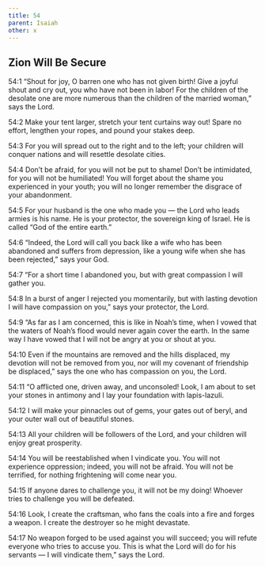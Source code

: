 ```yaml
---
title: 54
parent: Isaiah
other: x
---
```


## Zion Will Be Secure


<a name="54:1">54:1</a> “Shout for joy, O barren one who has not given birth!
Give a joyful shout and cry out, you who have not been in labor!
For the children of the desolate one are more numerous
than the children of the married woman,” says the Lord.

<a name="54:2">54:2</a> Make your tent larger,
stretch your tent curtains way out!
Spare no effort,
lengthen your ropes,
and pound your stakes deep.

<a name="54:3">54:3</a> For you will spread out to the right and to the left;
your children will conquer nations
and will resettle desolate cities.

<a name="54:4">54:4</a> Don’t be afraid, for you will not be put to shame!
Don’t be intimidated, for you will not be humiliated!
You will forget about the shame you experienced in your youth;
you will no longer remember the disgrace of your abandonment.

<a name="54:5">54:5</a> For your husband is the one who made you — 
the Lord who leads armies is his name.
He is your protector, the sovereign king of Israel.
He is called “God of the entire earth.”

<a name="54:6">54:6</a> “Indeed, the Lord will call you back
like a wife who has been abandoned and suffers from depression,
like a young wife when she has been rejected,” says your God.

<a name="54:7">54:7</a> “For a short time I abandoned you,
but with great compassion I will gather you.

<a name="54:8">54:8</a> In a burst of anger I rejected you momentarily,
but with lasting devotion I will have compassion on you,”
says your protector, the Lord.

<a name="54:9">54:9</a> “As far as I am concerned, this is like in Noah’s time,
when I vowed that the waters of Noah’s flood would never again cover the earth.
In the same way I have vowed that I will not be angry at you or shout at you.

<a name="54:10">54:10</a> Even if the mountains are removed
and the hills displaced,
my devotion will not be removed from you,
nor will my covenant of friendship be displaced,”
says the one who has compassion on you, the Lord.

<a name="54:11">54:11</a> “O afflicted one, driven away, and unconsoled!
Look, I am about to set your stones in antimony
and I lay your foundation with lapis-lazuli.

<a name="54:12">54:12</a> I will make your pinnacles out of gems,
your gates out of beryl,
and your outer wall out of beautiful stones.

<a name="54:13">54:13</a> All your children will be followers of the Lord,
and your children will enjoy great prosperity.

<a name="54:14">54:14</a> You will be reestablished when I vindicate you.
You will not experience oppression;
indeed, you will not be afraid.
You will not be terrified,
for nothing frightening will come near you.

<a name="54:15">54:15</a> If anyone dares to challenge you, it will not be my doing!
Whoever tries to challenge you will be defeated.

<a name="54:16">54:16</a> Look, I create the craftsman,
who fans the coals into a fire
and forges a weapon.
I create the destroyer so he might devastate.

<a name="54:17">54:17</a> No weapon forged to be used against you will succeed;
you will refute everyone who tries to accuse you.
This is what the Lord will do for his servants — 
I will vindicate them,”
says the Lord.